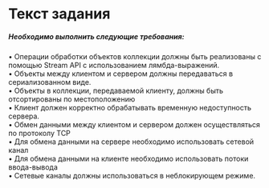 # Текст задания
##### Необходимо выполнить следующие требования:
•	Операции обработки объектов коллекции должны быть реализованы с помощью Stream API с использованием лямбда-выражений.<br>
•	Объекты между клиентом и сервером должны передаваться в сериализованном виде.<br>
•	Объекты в коллекции, передаваемой клиенту, должны быть отсортированы по местоположению<br>
•	Клиент должен корректно обрабатывать временную недоступность сервера.<br>
•	Обмен данными между клиентом и сервером должен осуществляться по протоколу TCP<br>
•	Для обмена данными на сервере необходимо использовать сетевой канал<br>
•	Для обмена данными на клиенте необходимо использовать потоки ввода-вывода<br>
•	Сетевые каналы должны использоваться в неблокирующем режиме.<br>
